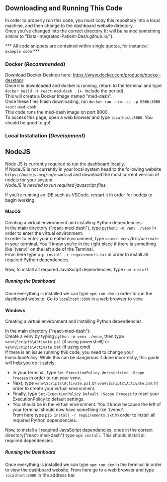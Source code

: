 ## Downloading and Running This Code
In order to properly run this code, you must copy this repository into a local machine, and then change to the dashboard website directory. <br>Once you've changed into the correct directory (It will be named something similar to "Data-Integrated-Patient-Dash.github.io/"). <br>

 *** All code snippets are contained within single quotes, for instance: `example code` ***

### Docker (*Recommended*)
Download Docker Desktop here: https://www.docker.com/products/docker-desktop/ <br>
Once it is downloaded and docker is running, return to the terminal and type `docker build -t react-med-dash .` (<- Include the period). <br> This will create a Docker Image named "med-dash".<br>
Once these files finish downloading, run `docker run --rm -it -p 8000:3000 react-med-dash`.<br> This code runs the med-dash image on port 8000. <br>
To access this page, open a web browser and type `localhost:8000`. You should be good to go!<br>

### Local Installation (*Development*)
## NodeJS
Node JS is currently required to run the dashboard locally. <br> If NodeJS is not currently in your local system head to the following website `https://nodejs.org/en/download` and download the most current version of nodejs for your system.<br> 
*NodeJS is needed to run required javascript files.*<br>

If you're running an IDE such as VSCode, restart it in order for nodejs to begin working. <br>

#### MacOS
Creating a virtual environment and installing Python dependencies:<br>
In the main directory ("react-med-dash"), type `python3 -m venv ./venv` in order to enter the virtual environment.<br> In order to enter your created environment, type `source venv/bin/activate` in your terminal. You'll know you're in the right place if there is something like '(venv)' on the left side of the Terminal.<br>
From here type `pip install -r requirements.txt` in order to install all required Python dependencies. <br>

Now, to install all required JavaScript dependencies, type `npm install` <br>

##### Running the Dashboard
Once everything is installed we can type `npm run dev` in order to run the dashboard website. Go to `localhost:3000` in a web browser to view. <br>

#### Windows
Creating a virtual environment and installing Python dependencies:<br>


In the main directory ("react-med-dash"):<br> Create a venv by typing `python -m venv ./venv`, then type `venv\Scripts\Activate.ps1` (if using powershell) or `venv\Scripts\Activate.bat` (if using cmd) <br>
If there is an issue running this code, you need to change your ExecutionPolicy. While this can be dangerous if done incorrectly, this guide will help you do it safely: <br>
- In your terminal, type `Set-ExecutionPolicy Unrestricted -Scope Process` in order to run your venv.
- Next, type `venv\Scripts\Activate.ps1` or `venv\Scripts\Activate.bat` in order to create your virtual environment.
- Finally, type `Set-ExecutionPolicy Default -Scope Process` to reset your ExecutionPolicy to default settings.
- You should be in the virtual environment. You'll know because the left of your terminal should now have something like '(venv)'. <br>
From here type `pip install -r requirements.txt` in order to install all required Python dependencies. <br>


Now, to install all required JavaScript dependencies, once in the correct directory("react-med-dash") type `npm install`. This should install all required dependencies <br>

##### Running the Dashboard 
Once everything is installed we can type `npm run dev` in the terminal in order to view the dashboard website. From here go to a web browser and type `localhost:8000` in the address bar. <br>
